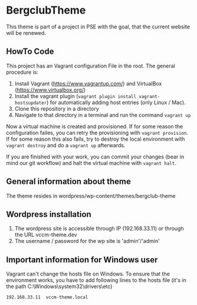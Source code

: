 # BergclubTheme

This theme is part of a project in PSE with the goal, that the current website will be renewed.

## HowTo Code

This project has an Vagrant configuration File in the root. The general procedure is:

1. Install Vagrant (https://www.vagrantup.com/) and VirtualBox (https://www.virtualbox.org/)
2. Install the vagrant plugin (`vagrant plugin install vagrant-hostsupdater`) for automatically adding host entries (only Linux / Mac).
3. Clone this repository in a directory
4. Navigate to that directory in a terminal and run the command `vagrant up`

Now a virtual machine is created and provisioned. If for some reason the configuration failes, you can retry the provisioning with `vagrant provision`. If for some reason this also fails, try to destroy the local environment with `vagrant destroy` and do a `vagrant up` afterwards.

If you are finished with your work, you can commit your changes (bear in mind our git workflow) and halt the virtual machine with `vagrant halt`.

## General information about theme
The theme resides in wordpress/wp-content/themes/bergclub-theme

## Wordpress installation
1. The wordpress site is accessible through IP (192.168.33.11) or through the URL vccm-theme.dev 
2. The username / password for the wp site is 'admin'/'admin'

## Important information for Windows user
Vagrant can't change the hosts file on Windows. To ensure that the environment works, you have to add following lines to the hosts file (it's in the path C:\Windows\system32\drivers\etc)

`192.168.33.11  vccm-theme.local`
